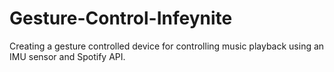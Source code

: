# Gesture-Control-Infeynite
Creating a gesture controlled device for controlling music playback using an IMU sensor and Spotify API.
